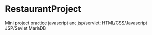 # RestaurantProject

Mini project practice javascript and jsp/servlet:
HTML/CSS/Javascript
JSP/Sevlet
MariaDB
